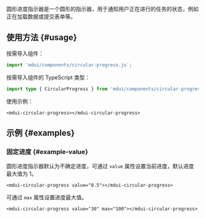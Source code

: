 圆形进度指示器是一个圆形的指示器，用于通知用户正在进行的任务的状态，例如正在加载数据或提交表单等。

## 使用方法 {#usage}

按需导入组件：

```js
import 'mdui/components/circular-progress.js';
```

按需导入组件的 TypeScript 类型：

```ts
import type { CircularProgress } from 'mdui/components/circular-progress.js';
```

使用示例：

```html,example
<mdui-circular-progress></mdui-circular-progress>
```

## 示例 {#examples}

### 固定进度 {#example-value}

圆形进度指示器默认为不确定进度，可通过 `value` 属性设置当前进度，默认进度最大值为 1。

```html,example,expandable
<mdui-circular-progress value="0.5"></mdui-circular-progress>
```

可通过 `max` 属性设置进度最大值。

```html,example,expandable
<mdui-circular-progress value="30" max="100"></mdui-circular-progress>
```
